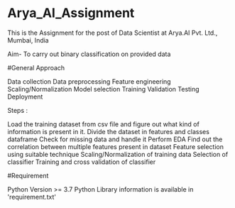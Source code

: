 # Arya_AI_Assignment

This is the Assignment for the post of Data Scientist at Arya.AI Pvt. Ltd., Mumbai, India

Aim- To carry out binary classification on provided data

#General Approach

Data collection
Data preprocessing
Feature engineering
Scaling/Normalization
Model selection
Training
Validation
Testing
Deployment

Steps :

Load the training dataset from csv file and figure out what kind of information is present in it.
Divide the dataset in features and classes dataframe
Check for missing data and handle it
Perform EDA
Find out the correlation between multiple features present in dataset
Feature selection using suitable technique
Scaling/Normalization of training data
Selection of classifier
Training and cross validation of classifier

#Requirement

Python Version >= 3.7 Python Library information is available in 'requirement.txt'
